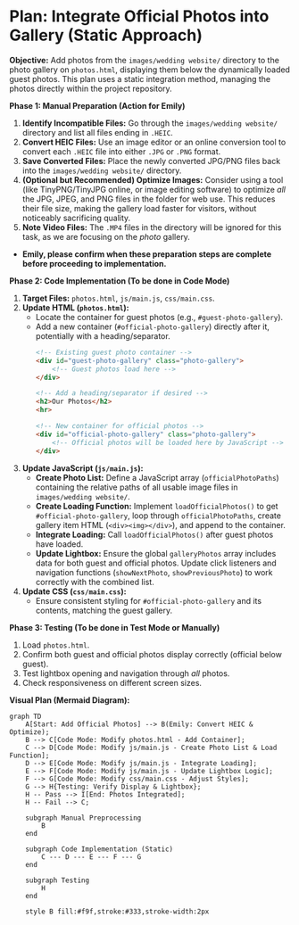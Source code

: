 # Plan: Integrate Official Photos into Gallery (Static Approach)

**Objective:** Add photos from the `images/wedding website/` directory to the photo gallery on `photos.html`, displaying them below the dynamically loaded guest photos. This plan uses a static integration method, managing the photos directly within the project repository.

**Phase 1: Manual Preparation (Action for Emily)**

1.  **Identify Incompatible Files:** Go through the `images/wedding website/` directory and list all files ending in `.HEIC`.
2.  **Convert HEIC Files:** Use an image editor or an online conversion tool to convert each `.HEIC` file into either `.JPG` or `.PNG` format.
3.  **Save Converted Files:** Place the newly converted JPG/PNG files back into the `images/wedding website/` directory.
4.  **(Optional but Recommended) Optimize Images:** Consider using a tool (like TinyPNG/TinyJPG online, or image editing software) to optimize *all* the JPG, JPEG, and PNG files in the folder for web use. This reduces their file size, making the gallery load faster for visitors, without noticeably sacrificing quality.
5.  **Note Video Files:** The `.MP4` files in the directory will be ignored for this task, as we are focusing on the *photo* gallery.

*   **Emily, please confirm when these preparation steps are complete before proceeding to implementation.**

**Phase 2: Code Implementation (To be done in Code Mode)**

1.  **Target Files:** `photos.html`, `js/main.js`, `css/main.css`.
2.  **Update HTML (`photos.html`):**
    *   Locate the container for guest photos (e.g., `#guest-photo-gallery`).
    *   Add a new container (`#official-photo-gallery`) directly after it, potentially with a heading/separator.
        ```html
        <!-- Existing guest photo container -->
        <div id="guest-photo-gallery" class="photo-gallery">
            <!-- Guest photos load here -->
        </div>

        <!-- Add a heading/separator if desired -->
        <h2>Our Photos</h2>
        <hr>

        <!-- New container for official photos -->
        <div id="official-photo-gallery" class="photo-gallery">
            <!-- Official photos will be loaded here by JavaScript -->
        </div>
        ```
3.  **Update JavaScript (`js/main.js`):**
    *   **Create Photo List:** Define a JavaScript array (`officialPhotoPaths`) containing the relative paths of all usable image files in `images/wedding website/`.
    *   **Create Loading Function:** Implement `loadOfficialPhotos()` to get `#official-photo-gallery`, loop through `officialPhotoPaths`, create gallery item HTML (`<div><img></div>`), and append to the container.
    *   **Integrate Loading:** Call `loadOfficialPhotos()` after guest photos have loaded.
    *   **Update Lightbox:** Ensure the global `galleryPhotos` array includes data for both guest and official photos. Update click listeners and navigation functions (`showNextPhoto`, `showPreviousPhoto`) to work correctly with the combined list.
4.  **Update CSS (`css/main.css`):**
    *   Ensure consistent styling for `#official-photo-gallery` and its contents, matching the guest gallery.

**Phase 3: Testing (To be done in Test Mode or Manually)**

1.  Load `photos.html`.
2.  Confirm both guest and official photos display correctly (official below guest).
3.  Test lightbox opening and navigation through *all* photos.
4.  Check responsiveness on different screen sizes.

**Visual Plan (Mermaid Diagram):**

```mermaid
graph TD
    A[Start: Add Official Photos] --> B(Emily: Convert HEIC & Optimize);
    B --> C[Code Mode: Modify photos.html - Add Container];
    C --> D[Code Mode: Modify js/main.js - Create Photo List & Load Function];
    D --> E[Code Mode: Modify js/main.js - Integrate Loading];
    E --> F[Code Mode: Modify js/main.js - Update Lightbox Logic];
    F --> G[Code Mode: Modify css/main.css - Adjust Styles];
    G --> H{Testing: Verify Display & Lightbox};
    H -- Pass --> I[End: Photos Integrated];
    H -- Fail --> C;

    subgraph Manual Preprocessing
        B
    end

    subgraph Code Implementation (Static)
        C --- D --- E --- F --- G
    end

    subgraph Testing
        H
    end

    style B fill:#f9f,stroke:#333,stroke-width:2px